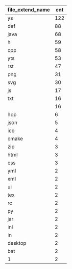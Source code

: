 | file_extend_name | cnt |
|------------------|-----|
| ys               | 122 |
| def              | 88  |
| java             | 68  |
| h                | 59  |
| cpp              | 58  |
| yts              | 53  |
| rst              | 47  |
| png              | 31  |
| svg              | 30  |
| js               | 17  |
| txt              | 16  |
|                  | 16  |
| hpp              | 6   |
| json             | 5   |
| ico              | 4   |
| cmake            | 4   |
| zip              | 3   |
| html             | 3   |
| css              | 3   |
| yml              | 2   |
| xml              | 2   |
| ui               | 2   |
| tex              | 2   |
| rc               | 2   |
| py               | 2   |
| jar              | 2   |
| inl              | 2   |
| in               | 2   |
| desktop          | 2   |
| bat              | 2   |
| 1                | 2   |
